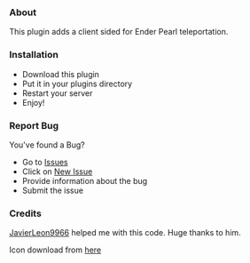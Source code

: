 ### About
This plugin adds a client sided for Ender Pearl teleportation.

### Installation
- Download this plugin
- Put it in your plugins directory
- Restart your server
- Enjoy!

### Report Bug
You've found a Bug?
- Go to [Issues](https://github.com/NightDevil9440/SmoothEnderPearl/issues)
- Click on [New Issue](https://github.com/NightDevil9440/SmoothEnderPearl/issues/new/choose)
- Provide information about the bug
- Submit the issue

### Credits
[JavierLeon9966](https://github.com/JavierLeon9966) helped me with this code. Huge thanks to him.

Icon download from [here](https://www.reddit.com/r/Minecraft/comments/euztmf/i_made_the_ender_pearl_look_realisticish)
